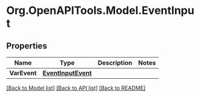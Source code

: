 # Org.OpenAPITools.Model.EventInput

## Properties

Name | Type | Description | Notes
------------ | ------------- | ------------- | -------------
**VarEvent** | [**EventInputEvent**](EventInputEvent.md) |  | 

[[Back to Model list]](../README.md#documentation-for-models) [[Back to API list]](../README.md#documentation-for-api-endpoints) [[Back to README]](../README.md)

